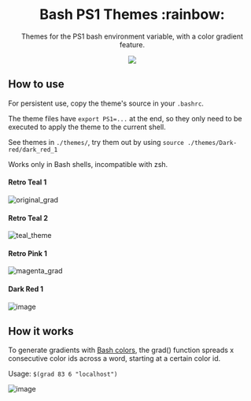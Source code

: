 <h1 align="center">
  Bash PS1 Themes :rainbow: 
</h1>

<p align="center">
Themes for the PS1 bash environment variable, with a color gradient feature.
</p>
<p align="center">
    <img src="https://raw.githubusercontent.com/showlet/bash_ps1_themes/master/photos/magenta_gradient3.png"/>
</p>
  
## How to use

For persistent use, copy the theme's source in your `.bashrc`.

The theme files have `export PS1=...` at the end, so they only need to be executed to apply the theme to the current shell.

See themes in `./themes/`, try them out by using `source ./themes/Dark-red/dark_red_1`

Works only in Bash shells, incompatible with zsh.

#### Retro Teal 1 
![original_grad](https://raw.githubusercontent.com/showlet/bash_ps1_themes/master/photos/original_gradient.png)

#### Retro Teal 2
![teal_theme](https://raw.githubusercontent.com/showlet/bash_ps1_themes/master/photos/teal_theme1.png)

#### Retro Pink 1
![magenta_grad](https://raw.githubusercontent.com/showlet/bash_ps1_themes/master/photos/magenta_gradient3.png)

#### Dark Red 1
![image](https://user-images.githubusercontent.com/8711020/142965044-cfb09fba-b78a-4acd-9e0c-91fab0c0126c.png)


## How it works

To generate gradients with [Bash colors](https://misc.flogisoft.com/bash/tip_colors_and_formatting#colors1), the grad() function spreads x consecutive color ids across a word, starting at a certain color id. 

Usage: `$(grad 83 6 "localhost")` 

![image](https://user-images.githubusercontent.com/8711020/142923686-7d3c7072-3afe-46c1-a846-f7229b726c6f.png)
